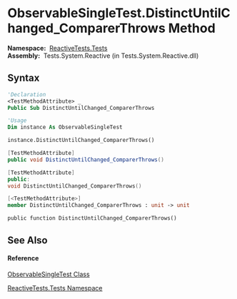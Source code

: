 # ObservableSingleTest.DistinctUntilChanged\_ComparerThrows Method

**Namespace:**  [ReactiveTests.Tests](ReactiveTests.Tests\ReactiveTests.Tests.md)  
**Assembly:**  Tests.System.Reactive (in Tests.System.Reactive.dll)

## Syntax

```vb
'Declaration
<TestMethodAttribute> _
Public Sub DistinctUntilChanged_ComparerThrows
```

```vb
'Usage
Dim instance As ObservableSingleTest

instance.DistinctUntilChanged_ComparerThrows()
```

```csharp
[TestMethodAttribute]
public void DistinctUntilChanged_ComparerThrows()
```

```c++
[TestMethodAttribute]
public:
void DistinctUntilChanged_ComparerThrows()
```

```fsharp
[<TestMethodAttribute>]
member DistinctUntilChanged_ComparerThrows : unit -> unit 
```

```jscript
public function DistinctUntilChanged_ComparerThrows()
```

## See Also

#### Reference

[ObservableSingleTest Class](ObservableSingleTest\ObservableSingleTest.md)

[ReactiveTests.Tests Namespace](ReactiveTests.Tests\ReactiveTests.Tests.md)




